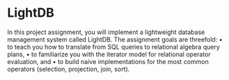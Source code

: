 # LightDB

In this project assignment, you will implement a lightweight database management system
called LightDB. The assignment goals are threefold:
• to teach you how to translate from SQL queries to relational algebra query plans,
• to familiarize you with the iterator model for relational operator evaluation, and
• to build naive implementations for the most common operators (selection, projection, join, sort).
